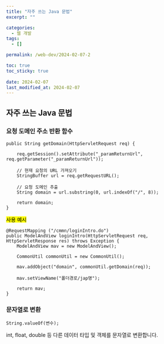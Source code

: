 ```yaml
---
title: "자주 쓰는 Java 문법"
excerpt: ""

categories:
  - 웹 개발
tags:
  - []

permalink: /web-dev/2024-02-07-2

toc: true
toc_sticky: true
 
date: 2024-02-07
last_modified_at: 2024-02-07
---
```


## 자주 쓰는 Java 문법

### 요청 도메인 주소 반환 함수
```
public String getDomain(HttpServletRequest req) {

    req.getSession().setAttribute("_paramReturnUrl", req.getParameter("_paramReturnUrl"));
		
    // 현재 요청의 URL 가져오기
    StringBuffer url = req.getRequestURL();
    
    // 요청 도메인 추출
    String domain = url.substring(0, url.indexOf("/", 8));
    
    return domain;
}
```

<mark>사용 예시</mark>
```
@RequestMapping ("/cmmn/loginIntro.do")
public ModelAndView loginIntro(HttpServletRequest req, HttpServletResponse res) throws Exception {
    ModelAndView mav = new ModelAndView();
    
    CommonUtil commonUtil = new CommonUtil();
        
    mav.addObject("domain", commonUtil.getDomain(req));
    
    mav.setViewName("폴더경로/jap명");
    
    return mav;
}
```

### 문자열로 변환
```
String.valueOf(변수);
```
int, float, double 등 다른 데이터 타입 및 객체를 문자열로 변환합니다.
